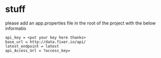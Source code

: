 # stuff
please add an app.properties file in the root of the project with the below informatio 


```text
api_key = <put your key here thanks>
base_url = http://data.fixer.io/api/
latest_endpoint = latest
api_Access_Url = ?access_key=
```